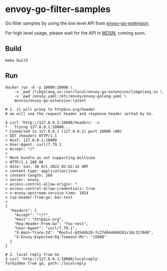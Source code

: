 # envoy-go-filter-samples

Go filter samples by using the low level API from [envoy-go-extension](https://github.com/mosn/envoy-go-extension).

For high level usage, please wait for the API in [MOSN](https://github.com/mosn/mosn), coming soon.

## Build

```shell
make build
```

## Run

```shell
docker run -d -p 10000:10000 \
    -v `pwd`/libgolang.so:/usr/local/envoy-go-extension/libgolang.so \
    -v `pwd`/envoy.yaml:/etc/envoy/envoy-golang.yaml \
    mosnio/envoy-go-extension:latest
```

```shell
# 1. it will proxy to httpbin.org/header
# we will see the request header and response header setted by Go.

$ curl 'http://127.0.0.1:10000/headers' -v
*   Trying 127.0.0.1:10000...
* Connected to 127.0.0.1 (127.0.0.1) port 10000 (#0)
> GET /headers HTTP/1.1
> Host: 127.0.0.1:10000
> User-Agent: curl/7.79.1
> Accept: */*
>
* Mark bundle as not supporting multiuse
< HTTP/1.1 200 OK
< date: Sun, 30 Oct 2022 02:02:16 GMT
< content-type: application/json
< content-length: 260
< server: envoy
< access-control-allow-origin: *
< access-control-allow-credentials: true
< x-envoy-upstream-service-time: 1014
< rsp-header-from-go: bar-test
<
{
  "headers": {
    "Accept": "*/*",
    "Host": "httpbin.org",
    "Req-Header-From-Go": "foo-test",
    "User-Agent": "curl/7.79.1",
    "X-Amzn-Trace-Id": "Root=1-635ddb28-7c27d0446b0281c10c3170d8",
    "X-Envoy-Expected-Rq-Timeout-Ms": "15000"
  }
}

# 2. local reply from Go
$ curl 'http://127.0.0.1:10000/localreply'
forbidden from go, path: /localreply
```
